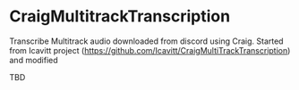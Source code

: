 # CraigMultitrackTranscription
Transcribe Multitrack audio downloaded from discord using Craig. Started from Icavitt project (https://github.com/Icavitt/CraigMultiTrackTranscription) and modified

TBD
